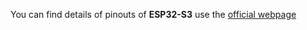 You can find details of pinouts of **ESP32-S3** use the [official webpage](https://docs.espressif.com/projects/esp-idf/en/stable/esp32s3/api-reference/peripherals/gpio.html) 
